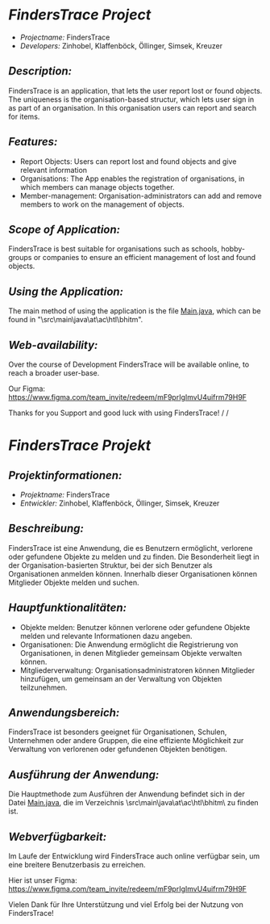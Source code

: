 # *FindersTrace Project*

- *Projectname:* FindersTrace
- *Developers:* Zinhobel, Klaffenböck, Öllinger, Simsek, Kreuzer

## *Description:*

FindersTrace is an application, that lets the user report lost or found objects. The uniqueness is the organisation-based structur, which lets user sign in as part of an organisation. In this organisation users can report and search for items.

## *Features:*

- Report Objects: Users can report lost and found objects and give relevant information
- Organisations: The App enables the registration of organisations, in which members can manage objects together.
- Member-management: Organisation-administrators can add and remove members to work on the management of objects.

## *Scope of Application:*

FindersTrace is best suitable for organisations such as schools, hobby-groups or companies to ensure an efficient management of lost and found objects.

## *Using the Application:*

The main method of using the application is the file [Main.java](src/main/java/at/ac/htl/bhitm/Main.java), which can be found in "\src\main\java\at\ac\htl\bhitm\".

## *Web-availability:*

Over the course of Development FindersTrace will be available online, to reach a broader user-base.

Our Figma: https://www.figma.com/team_invite/redeem/mF9prIgImvU4uifrm79H9F

Thanks for you Support and good luck with using FindersTrace!
/
/

# *FindersTrace Projekt*

## *Projektinformationen:*

- *Projektname:* FindersTrace
- *Entwickler:* Zinhobel, Klaffenböck, Öllinger, Simsek, Kreuzer

## *Beschreibung:*

FindersTrace ist eine Anwendung, die es Benutzern ermöglicht, verlorene oder gefundene Objekte zu melden und zu finden. Die Besonderheit liegt in der Organisation-basierten Struktur, bei der sich Benutzer als Organisationen anmelden können. Innerhalb dieser Organisationen können Mitglieder Objekte melden und suchen.

## *Hauptfunktionalitäten:*

- Objekte melden: Benutzer können verlorene oder gefundene Objekte melden und relevante Informationen dazu angeben.
- Organisationen: Die Anwendung ermöglicht die Registrierung von Organisationen, in denen Mitglieder gemeinsam Objekte verwalten können.
- Mitgliederverwaltung: Organisationsadministratoren können Mitglieder hinzufügen, um gemeinsam an der Verwaltung von Objekten teilzunehmen.

## *Anwendungsbereich:*

FindersTrace ist besonders geeignet für Organisationen, Schulen, Unternehmen oder andere Gruppen, die eine effiziente Möglichkeit zur Verwaltung von verlorenen oder gefundenen Objekten benötigen.

## *Ausführung der Anwendung:*

Die Hauptmethode zum Ausführen der Anwendung befindet sich in der Datei [Main.java](src/main/java/at/ac/htl/bhitm/Main.java), die im Verzeichnis \src\main\java\at\ac\htl\bhitm\ zu finden ist.

## *Webverfügbarkeit:*

Im Laufe der Entwicklung wird FindersTrace auch online verfügbar sein, um eine breitere Benutzerbasis zu erreichen.

Hier ist unser Figma: https://www.figma.com/team_invite/redeem/mF9prIgImvU4uifrm79H9F

Vielen Dank für Ihre Unterstützung und viel Erfolg bei der Nutzung von FindersTrace!
